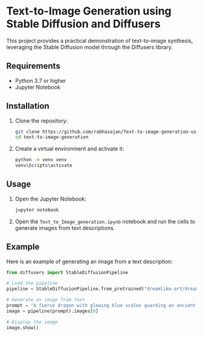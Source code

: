 # Text-to-Image Generation using Stable Diffusion and Diffusers

This project provides a practical demonstration of text-to-image synthesis, leveraging the Stable Diffusion model through the Diffusers library.

## Requirements

- Python 3.7 or higher
- Jupyter Notebook

## Installation

1. Clone the repository:
    ```sh
    git clone https://github.com/rabhasajan/Text-to-image-generation-using-stable-diffusion.git
    cd text-to-image-generation
    ```

2. Create a virtual environment and activate it:
    ```sh
    python -m venv venv
    venv\Scripts\activate
    ```
## Usage

1. Open the Jupyter Notebook:
    ```sh
    jupyter notebook
    ```

2. Open the `Text_to_Image_generation.ipynb` notebook and run the cells to generate images from text descriptions.



## Example

Here is an example of generating an image from a text description:

```python
from diffusers import StableDiffusionPipeline

# Load the pipeline
pipeline = StableDiffusionPipeline.from_pretrained("dreamlike-art/dreamlike-diffusion-1.0")

# Generate an image from text
prompt = "A fierce dragon with glowing blue scales guarding an ancient treasure in a dark cave"
image = pipeline(prompt).images[0]

# Display the image
image.show()
```

